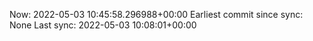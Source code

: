 Now: 2022-05-03 10:45:58.296988+00:00 Earliest commit since sync: None Last sync: 2022-05-03 10:08:01+00:00
